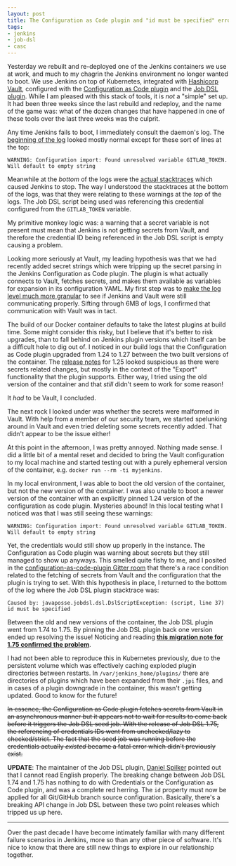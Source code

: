 ```yaml
---
layout: post
title: The Configuration as Code plugin and "id must be specified" errors
tags:
- jenkins
- job-dsl
- casc
---
```


Yesterday we rebuilt and re-deployed one of the Jenkins containers we use at
work, and much to my chagrin the Jenkins environment no longer wanted to boot.
We use Jenkins on top of Kubernetes, integrated with [Hashicorp
Vault](https://www.vaultproject.io/),
configured with the [Configuration as Code
plugin](https://github.com/jenkinsci/configuration-as-code-plugin) and the [Job
DSL plugin](https://github.com/jenkinsci/job-dsl-plugin). While I am pleased
with this stack of tools, it is _not_ a "simple" set up.  It had been three
weeks since the last rebuild and redeploy, and the name of the game was: what
of the dozen changes that have happened in one of these tools over the last
three weeks was the culprit.

Any time Jenkins fails to boot, I immediately consult the daemon's log. The
[beginning of the
log](https://gist.github.com/rtyler/47233978223019cf5fa4714f8e8836d7) looked
mostly normal except for these sort of lines at the top:

    WARNING: Configuration import: Found unresolved variable GITLAB_TOKEN. Will default to empty string

Meanwhile at the _bottom_ of the logs were the [actual
stacktraces](https://gist.github.com/rtyler/ecc54a59cdb2ed17f8d46db3746c41bd)
which caused Jenkins to stop. The way I understood the stacktraces at the
bottom of the logs, was that they were relating to these warnings at the _top_
of the logs. The Job DSL script being used was referencing this credential
configured from the `GITLAB_TOKEN` variable.


My primitive monkey logic was: a warning that a secret variable is not present
must mean that Jenkins is not getting secrets from Vault, and therefore the
credential ID being referenced in the Job DSL script is empty causing a
problem.

Looking more seriously at Vault, my leading hypothesis was that we had recently
added secret strings which were tripping up the secret parsing in the Jenkins
Configuration as Code plugin. The plugin is what actually connects to Vault,
fetches secrets, and makes them available as variables for expansion in its
configuration YAML. My first step was to [make the log level much more
granular](https://gist.github.com/rtyler/55bf0a912287094deb2e55589e537911) to
see if Jenkins and Vault were still communicating properly. Sifting through 6MB
of logs, I confirmed that communication with Vault was in tact.

The build of our Docker container defaults to take the latest plugins at
build time. Some might consider this risky, but I believe that it's better to
risk upgrades, than to fall behind on Jenkins plugin versions which itself can
be a difficult hole to dig out of. I noticed in our build logs that the
Configuration as Code plugin upgraded from 1.24 to 1.27 between the two
built versions of the container. The [release
notes](https://github.com/jenkinsci/configuration-as-code-plugin/releases) for
1.25 looked suspicious as there were secrets related changes, but mostly in the
context of the "Export" functionality that the plugin supports. Either way, I
tried using the old version of the container and that _still_ didn't seem to
work for some reason!


It _had_ to be Vault, I concluded.


The next rock I looked under was whether the secrets were malformed in Vault.
With help from a member of our security team, we started spelunking around in
Vault and even tried deleting some secrets recently added. That didn't appear
to be the issue either!

At this point in the afternoon, I was pretty annoyed. Nothing made sense. I did
a little bit of a mental reset and decided to bring the Vault configuration to
my local machine and started testing out with a purely ephemeral version of the
container, e.g. `docker run --rm -ti myjenkins`.


In my local environment, I was able to boot the old version of the container,
but not the new version of the container. I was also unable to boot a newer
version of the container with an explicitly pinned 1.24 version of the
configuration as code plugin. Mysteries abound! In this local testing what I
noticed was that I was still seeing these warnings:

    WARNING: Configuration import: Found unresolved variable GITLAB_TOKEN. Will default to empty string

Yet, the credentials would still show up properly in the instance. The
Configuration as Code plugin was warning about secrets but they still managed
to show up anyways. This smelled quite fishy to me, and I posited in the
[configuration-as-code-plugin Gitter
room](https://gitter.im/jenkinsci/configuration-as-code-plugin) that there's a
race condition related to the fetching of secrets from Vault and the
configuration that the plugin is trying to set. With this hypothesis in place,
I returned to the bottom of the log where the Job DSL plugin stacktrace was:

    Caused by: javaposse.jobdsl.dsl.DslScriptException: (script, line 37) id must be specified

Between the old and new versions of the container, the Job DSL plugin went from
1.74 to 1.75. By pinning the Job DSL plugin back one version ended up resolving
the issue! Noticing and reading **[this migration note for 1.75 confirmed the
problem](https://github.com/jenkinsci/job-dsl-plugin/wiki/Migration#migrating-to-175)**.

I had not been able to reproduce this in Kubernetes previously, due to the
persistent volume which was effectively caching exploded plugin directories
between restarts. In `/var/jenkins_home/plugins/` there are directories of
plugins which have been expanded from their `.jpi` files, and in cases of a
plugin downgrade in the container, this wasn't getting updated. Good to know
for the future!


~~In essence, the Configuration as Code plugin fetches secrets from Vault in an
asynchronous manner but it appears not to wait for results to come back before
it triggers the Job DSL seed job. With the release of Job DSL 1.75, the
referencing of credentials IDs went from unchecked/lazy to checked/strict. The
fact that the seed job was running before the credentials actually _existed_
became a fatal error which didn't previously exist.~~

**UPDATE**: The maintainer of the Job DSL plugin, [Daniel
Spilker](https://twitter.com/daspilker/status/1164198195112620033) pointed out
that I cannot read English properly. The breaking change between Job DSL 1.74
and 1.75 has nothing to do with Credentials or the Configuration as Code
plugin, and was a complete red herring. The `id` property must now be applied
for all Git/GitHub branch source configuration. Basically, there's a breaking
API change in Job DSL between these two point releases which tripped us up
here.

---


Over the past decade I have become intimately familiar with many different
failure scenarios in Jenkins, more so than any other piece of software. It's
nice to know that there are still new things to explore in our relationship
together.
